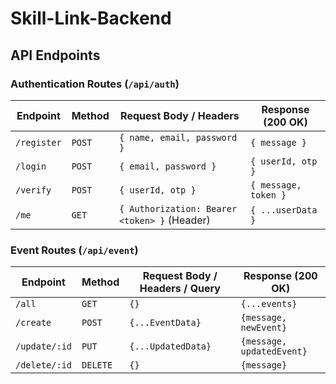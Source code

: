 # Skill-Link-Backend


## API Endpoints

### **Authentication Routes (`/api/auth`)**

| Endpoint  | Method | Request Body / Headers                     | Response (200 OK)                     |
|-----------|--------|--------------------------------------------|----------------------------------------|
| `/register` | `POST` | `{ name, email, password }`               | `{ message }`                         |
| `/login`    | `POST` | `{ email, password }`                    | `{ userId, otp }`                     |
| `/verify`   | `POST` | `{ userId, otp }`                        | `{ message, token }`                  |
| `/me`       | `GET`  | `{ Authorization: Bearer <token> }` (Header) | `{ ...userData }`                      |

### **Event Routes (`/api/event`)**
| Endpoint | Method | Request Body / Headers / Query              | Response (200 OK)                      |
|----------|--------|---------------------------------------------|----------------------------------------|
| `/all`   | `GET`  | `{}`                                        | `{...events}`                          |
| `/create`| `POST` | `{...EventData}`                            | `{message, newEvent}`                  |
|`/update/:id` | `PUT` | `{...UpdatedData}`                       | `{message, updatedEvent}`              |
| `/delete/:id`| `DELETE`| `{}`                                   |  `{message}`                           |     